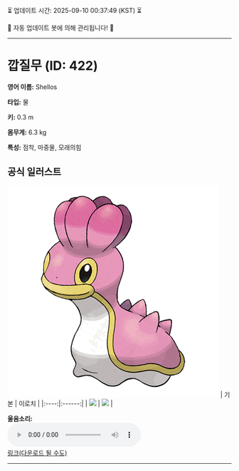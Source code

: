 
⏳ 업데이트 시간: 2025-09-10 00:37:49 (KST) ⏳

🤖 자동 업데이트 봇에 의해 관리됩니다! 🤖

---

# 깝질무 (ID: 422)
**영어 이름:** Shellos

**타입:** 물

**키:** 0.3 m

**몸무게:** 6.3 kg

**특성:** 점착, 마중물, 모래의힘

## 공식 일러스트
![](https://raw.githubusercontent.com/PokeAPI/sprites/master/sprites/pokemon/other/official-artwork/422.png)
| 기본 | 이로치 |
|:----:|:------:|
| <img src="http://play.pokemonshowdown.com/sprites/ani/shellos.gif" width="200"> | <img src="http://play.pokemonshowdown.com/sprites/ani-shiny/shellos.gif" width="200"> |

**울음소리:**<br><audio controls src="https://raw.githubusercontent.com/PokeAPI/cries/main/cries/pokemon/latest/422.ogg"></audio><br> [링크(다운로드 될 수도)](https://raw.githubusercontent.com/PokeAPI/cries/main/cries/pokemon/latest/422.ogg)


---
